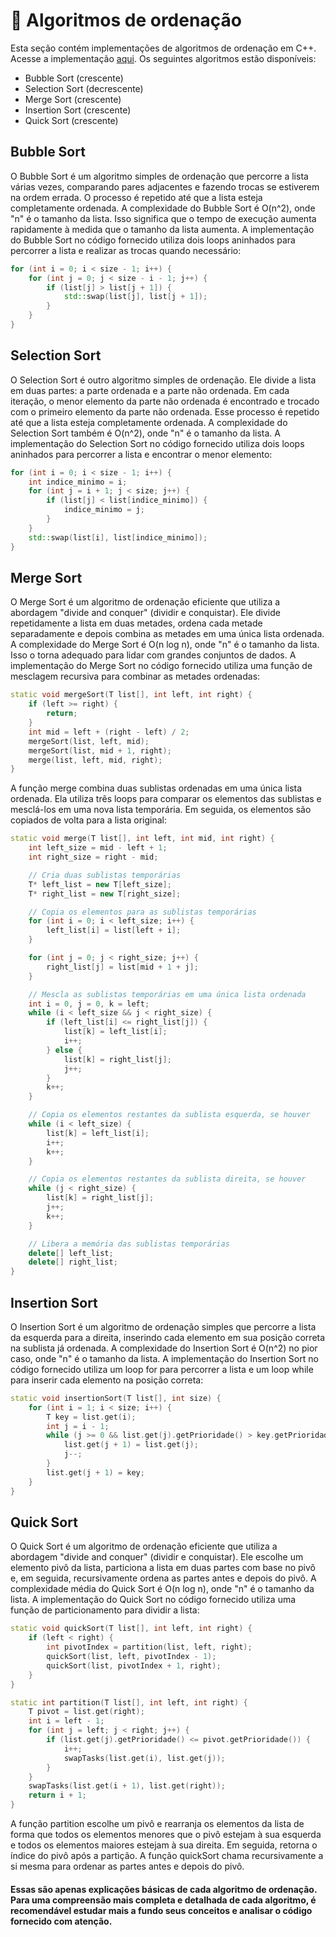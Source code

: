 # 🔄 Algoritmos de ordenação

Esta seção contém implementações de algoritmos de ordenação em C++. Acesse a implementação [aqui](ordenacao.hpp). Os seguintes algoritmos estão disponíveis:

- Bubble Sort (crescente)
- Selection Sort (decrescente)
- Merge Sort (crescente)
- Insertion Sort (crescente)
- Quick Sort (crescente)

## Bubble Sort
O Bubble Sort é um algoritmo simples de ordenação que percorre a lista várias vezes, comparando pares adjacentes e fazendo trocas se estiverem na ordem errada. O processo é repetido até que a lista esteja completamente ordenada. A complexidade do Bubble Sort é O(n^2), onde "n" é o tamanho da lista. Isso significa que o tempo de execução aumenta rapidamente à medida que o tamanho da lista aumenta. A implementação do Bubble Sort no código fornecido utiliza dois loops aninhados para percorrer a lista e realizar as trocas quando necessário:
```cpp
for (int i = 0; i < size - 1; i++) {
    for (int j = 0; j < size - i - 1; j++) {
        if (list[j] > list[j + 1]) {
            std::swap(list[j], list[j + 1]);
        }
    }
}
```

## Selection Sort
O Selection Sort é outro algoritmo simples de ordenação. Ele divide a lista em duas partes: a parte ordenada e a parte não ordenada. Em cada iteração, o menor elemento da parte não ordenada é encontrado e trocado com o primeiro elemento da parte não ordenada. Esse processo é repetido até que a lista esteja completamente ordenada. A complexidade do Selection Sort também é O(n^2), onde "n" é o tamanho da lista. A implementação do Selection Sort no código fornecido utiliza dois loops aninhados para percorrer a lista e encontrar o menor elemento:
```cpp
for (int i = 0; i < size - 1; i++) {
    int indice_minimo = i;
    for (int j = i + 1; j < size; j++) {
        if (list[j] < list[indice_minimo]) {
            indice_minimo = j;
        }
    }
    std::swap(list[i], list[indice_minimo]);
}
```


## Merge Sort 
O Merge Sort é um algoritmo de ordenação eficiente que utiliza a abordagem "divide and conquer" (dividir e conquistar). Ele divide repetidamente a lista em duas metades, ordena cada metade separadamente e depois combina as metades em uma única lista ordenada. A complexidade do Merge Sort é O(n log n), onde "n" é o tamanho da lista. Isso o torna adequado para lidar com grandes conjuntos de dados. A implementação do Merge Sort no código fornecido utiliza uma função de mesclagem recursiva para combinar as metades ordenadas:
```cpp
static void mergeSort(T list[], int left, int right) {
    if (left >= right) {
        return;
    }
    int mid = left + (right - left) / 2;
    mergeSort(list, left, mid);
    mergeSort(list, mid + 1, right);
    merge(list, left, mid, right);
}
```
A função merge combina duas sublistas ordenadas em uma única lista ordenada. Ela utiliza três loops para comparar os elementos das sublistas e mesclá-los em uma nova lista temporária. Em seguida, os elementos são copiados de volta para a lista original:
```cpp
static void merge(T list[], int left, int mid, int right) {
    int left_size = mid - left + 1;
    int right_size = right - mid;

    // Cria duas sublistas temporárias
    T* left_list = new T[left_size];
    T* right_list = new T[right_size];

    // Copia os elementos para as sublistas temporárias
    for (int i = 0; i < left_size; i++) {
        left_list[i] = list[left + i];
    }

    for (int j = 0; j < right_size; j++) {
        right_list[j] = list[mid + 1 + j];
    }

    // Mescla as sublistas temporárias em uma única lista ordenada
    int i = 0, j = 0, k = left;
    while (i < left_size && j < right_size) {
        if (left_list[i] <= right_list[j]) {
            list[k] = left_list[i];
            i++;
        } else {
            list[k] = right_list[j];
            j++;
        }
        k++;
    }

    // Copia os elementos restantes da sublista esquerda, se houver
    while (i < left_size) {
        list[k] = left_list[i];
        i++;
        k++;
    }

    // Copia os elementos restantes da sublista direita, se houver
    while (j < right_size) {
        list[k] = right_list[j];
        j++;
        k++;
    }

    // Libera a memória das sublistas temporárias
    delete[] left_list;
    delete[] right_list;
}
```


## Insertion Sort 
O Insertion Sort é um algoritmo de ordenação simples que percorre a lista da esquerda para a direita, inserindo cada elemento em sua posição correta na sublista já ordenada. A complexidade do Insertion Sort é O(n^2) no pior caso, onde "n" é o tamanho da lista. A implementação do Insertion Sort no código fornecido utiliza um loop for para percorrer a lista e um loop while para inserir cada elemento na posição correta:
```cpp
static void insertionSort(T list[], int size) {
    for (int i = 1; i < size; i++) {
        T key = list.get(i);
        int j = i - 1;
        while (j >= 0 && list.get(j).getPrioridade() > key.getPrioridade()) {
            list.get(j + 1) = list.get(j);
            j--;
        }
        list.get(j + 1) = key;
    }
}
```

## Quick Sort
O Quick Sort é um algoritmo de ordenação eficiente que utiliza a abordagem "divide and conquer" (dividir e conquistar). Ele escolhe um elemento pivô da lista, particiona a lista em duas partes com base no pivô e, em seguida, recursivamente ordena as partes antes e depois do pivô. A complexidade média do Quick Sort é O(n log n), onde "n" é o tamanho da lista. A implementação do Quick Sort no código fornecido utiliza uma função de particionamento para dividir a lista:

```cpp
static void quickSort(T list[], int left, int right) {
    if (left < right) {
        int pivotIndex = partition(list, left, right);
        quickSort(list, left, pivotIndex - 1);
        quickSort(list, pivotIndex + 1, right);
    }
}

static int partition(T list[], int left, int right) {
    T pivot = list.get(right);
    int i = left - 1;
    for (int j = left; j < right; j++) {
        if (list.get(j).getPrioridade() <= pivot.getPrioridade()) {
            i++;
            swapTasks(list.get(i), list.get(j));
        }
    }
    swapTasks(list.get(i + 1), list.get(right));
    return i + 1;
}
```
A função partition escolhe um pivô e rearranja os elementos da lista de forma que todos os elementos menores que o pivô estejam à sua esquerda e todos os elementos maiores estejam à sua direita. Em seguida, retorna o índice do pivô após a partição. A função quickSort chama recursivamente a si mesma para ordenar as partes antes e depois do pivô.


#### Essas são apenas explicações básicas de cada algoritmo de ordenação. Para uma compreensão mais completa e detalhada de cada algoritmo, é recomendável estudar mais a fundo seus conceitos e analisar o código fornecido com atenção.
